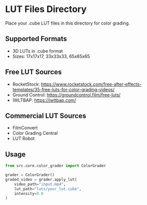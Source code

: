 # LUT Files Directory

Place your .cube LUT files in this directory for color grading.

## Supported Formats
- 3D LUTs in .cube format
- Sizes: 17x17x17, 33x33x33, 65x65x65

## Free LUT Sources
- RocketStock: https://www.rocketstock.com/free-after-effects-templates/35-free-luts-for-color-grading-videos/
- Ground Control: https://groundcontrol.film/free-luts/
- IWLTBAP: https://iwltbap.com/

## Commercial LUT Sources
- FilmConvert
- Color Grading Central
- LUT Robot

## Usage
```python
from src.core.color_grader import ColorGrader

grader = ColorGrader()
graded_video = grader.apply_lut(
    video_path="input.mp4",
    lut_path="luts/your_lut.cube",
    intensity=0.8
)
```
